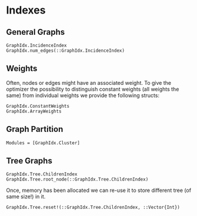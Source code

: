 Indexes
=======

General Graphs
-------------

```@docs
GraphIdx.IncidenceIndex
GraphIdx.num_edges(::GraphIdx.IncidenceIndex)
```

Weights
-------

Often, nodes or edges might have an associated weight.
To give the optimizer the possibility to distinguish constant weights (all weights the same) from individual weights we provide the following structs:

```@docs
GraphIdx.ConstantWeights
GraphIdx.ArrayWeights
```

Graph Partition
--------------

```@autodocs
Modules = [GraphIdx.Cluster]
```


Tree Graphs
----------

```@docs
GraphIdx.Tree.ChildrenIndex
GraphIdx.Tree.root_node(::GraphIdx.Tree.ChildrenIndex)
```
Once, memory has been allocated we can re-use it to store different tree (of same size!) in it.
```@docs
GraphIdx.Tree.reset!(::GraphIdx.Tree.ChildrenIndex, ::Vector{Int})
```
